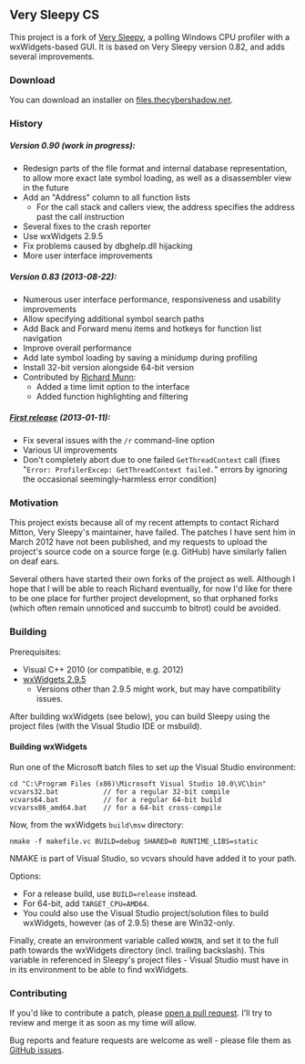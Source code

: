 Very Sleepy CS
--------------

This project is a fork of [Very Sleepy](http://www.codersnotes.com/sleepy), a polling Windows CPU profiler with a wxWidgets-based GUI. It is based on Very Sleepy version 0.82, and adds several improvements.

### Download

You can download an installer on [files.thecybershadow.net](http://files.thecybershadow.net/verysleepy).

### History

##### Version 0.90 (work in progress):

* Redesign parts of the file format and internal database representation, to allow more exact late symbol loading, as well as a disassembler view in the future
* Add an "Address" column to all function lists
  * For the call stack and callers view, the address specifies the address past the call instruction
* Several fixes to the crash reporter
* Use wxWidgets 2.9.5
* Fix problems caused by dbghelp.dll hijacking
* More user interface improvements

##### Version 0.83 (2013-08-22):

* Numerous user interface performance, responsiveness and usability improvements
* Allow specifying additional symbol search paths
* Add Back and Forward menu items and hotkeys for function list navigation
* Improve overall performance
* Add late symbol loading by saving a minidump during profiling
* Install 32-bit version alongside 64-bit version
* Contributed by [Richard Munn](https://github.com/benjymous):
    * Added a time limit option to the interface
    * Added function highlighting and filtering

##### [First release](http://blog.thecybershadow.net/2013/01/11/very-sleepy-fork/) (2013-01-11):

* Fix several issues with the `/r` command-line option
* Various UI improvements
* Don't completely abort due to one failed `GetThreadContext` call (fixes "`Error: ProfilerExcep: GetThreadContext failed.`" errors by ignoring the occasional seemingly-harmless error condition)

### Motivation

This project exists because all of my recent attempts to contact Richard Mitton, Very Sleepy's maintainer, have failed.
The patches I have sent him in March 2012 have not been published,
and my requests to upload the project's source code on a source forge (e.g. GitHub) have similarly fallen on deaf ears.

Several others have started their own forks of the project as well.
Although I hope that I will be able to reach Richard eventually,
for now I'd like for there to be one place for further project development,
so that orphaned forks (which often remain unnoticed and succumb to bitrot) could be avoided.

### Building

Prerequisites:

* Visual C++ 2010 (or compatible, e.g. 2012)
* [wxWidgets 2.9.5](http://sourceforge.net/projects/wxwindows/files/2.9.5/)
  * Versions other than 2.9.5 might work, but may have compatibility issues.

After building wxWidgets (see below), you can build Sleepy using the project files (with the Visual Studio IDE or msbuild).

#### Building wxWidgets

Run one of the Microsoft batch files to set up the Visual Studio environment:

    cd "C:\Program Files (x86)\Microsoft Visual Studio 10.0\VC\bin"
    vcvars32.bat           // for a regular 32-bit compile
    vcvars64.bat           // for a regular 64-bit build
    vcvarsx86_amd64.bat    // for a 64-bit cross-compile

Now, from the wxWidgets `build\msw` directory:

    nmake -f makefile.vc BUILD=debug SHARED=0 RUNTIME_LIBS=static

NMAKE is part of Visual Studio, so vcvars should have added it to your path.

Options:

* For a release build, use `BUILD=release` instead.
* For 64-bit, add `TARGET_CPU=AMD64`.
* You could also use the Visual Studio project/solution files to build wxWidgets, however (as of 2.9.5) these are Win32-only.

Finally, create an environment variable called `WXWIN`, and set it to the full path towards the wxWidgets directory (incl. trailing backslash).
This variable in referenced in Sleepy's project files - Visual Studio must have in in its environment to be able to find wxWidgets.

### Contributing

If you'd like to contribute a patch, please [open a pull request](https://github.com/CyberShadow/verysleepy/pulls). I'll try to review and merge it as soon as my time will allow.

Bug reports and feature requests are welcome as well - please file them as [GitHub issues](https://github.com/CyberShadow/verysleepy/issues).

